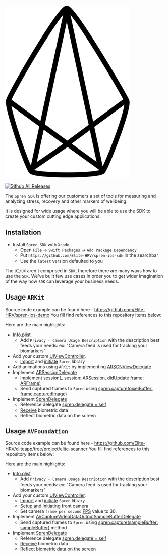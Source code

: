 ![Spren logo](spren.svg)


[![Github All Releases](https://img.shields.io/github/downloads/Elite-HRV/spren-ios-sdk/total.svg)]()

The `Spren SDK` is offering our customers a set of tools for measuring and analyzing stress, recovery and other markers of wellbeing.

It is designed for wide usage where you will be able to use the SDK to create your custom cutting edge applications.


**Installation**
---

- Install `Spren SDK` with `Xcode`
   + Open `File` &#8594; `Swift Packages` &#8594; `Add Package Dependency`
   + Put `https://github.com/Elite-HRV/spren-ios-sdk` in the searchbar
   + Use the `latest` version defaulted to you

The `UI/UX` aren't comprised in `SDK`, therefore there are many ways how to use the `SDK`.
We've built few use cases in order you to get wider imagination of the way how `SDK` can leverage your business needs.

**Usage** `ARKit`
---
Source code example can be found here - https://github.com/Elite-HRV/spren-ios-demo
You fill find references to this repository items below:

Here are the main highlights:

- [Info.plist](https://github.com/Elite-HRV/spren-ios-demo/blob/05a48441a9003d113555b3267268e37ea12436e5/EHRV/Info.plist)
    - Add `Privacy - Camera Usage Description` with the description best feeds your needs:
      ex: "Camera feed is used for tracking your biomarkers"
- Add your custom [UIViewController](https://github.com/Elite-HRV/spren-ios-demo/blob/05a48441a9003d113555b3267268e37ea12436e5/EHRV/Views/AR/ARViewController.swift).
    - [Import](https://github.com/Elite-HRV/spren-ios-demo/blob/05a48441a9003d113555b3267268e37ea12436e5/EHRV/Views/AR/ARViewController.swift#L11) and [initiate](https://github.com/Elite-HRV/spren-ios-demo/blob/05a48441a9003d113555b3267268e37ea12436e5/EHRV/Views/AR/ARViewController.swift#L16) `Spren` library
- Add animations using `ARKit` by implementing [ARSCNViewDelegate](https://github.com/Elite-HRV/spren-ios-demo/blob/05a48441a9003d113555b3267268e37ea12436e5/EHRV/Views/AR/ARViewController.swift#L13)
- Implement [ARSessionDelegate](https://github.com/Elite-HRV/spren-ios-demo/blob/05a48441a9003d113555b3267268e37ea12436e5/EHRV/Views/AR/ARViewController.swift#L13)
    - Implement [session(_ session: ARSession, didUpdate frame: ARFrame)](https://github.com/Elite-HRV/spren-ios-demo/blob/05a48441a9003d113555b3267268e37ea12436e5/EHRV/Views/AR/ARViewController.swift#L134)
    - Send captured frames to `Spren` using [spren.capture(pixelBuffer: frame.capturedImage)](https://github.com/Elite-HRV/spren-ios-demo/blob/05a48441a9003d113555b3267268e37ea12436e5/EHRV/Views/AR/ARViewController.swift#L135)
- Implement [SprenDelegate](https://github.com/Elite-HRV/spren-ios-demo/blob/05a48441a9003d113555b3267268e37ea12436e5/EHRV/Views/EHRCustomGraphView%2BSprenDelegate.swift#L11)
    - Reference delegate [spren.delegate = self](https://github.com/Elite-HRV/spren-ios-demo/blob/05a48441a9003d113555b3267268e37ea12436e5/EHRV/Views/EHRCustomGraphView.swift#L39)
    - [Receive](https://github.com/Elite-HRV/spren-ios-demo/blob/05a48441a9003d113555b3267268e37ea12436e5/EHRV/Views/EHRCustomGraphView%2BSprenDelegate.swift#L12-#L20) biometric data
    - Reflect biometric data on the screen

**Usage** `AVFoundation`
---
Source code example can be found here - https://github.com/Elite-HRV/eliteapp/tree/project/elite-scanner
You fill find references to this repository items below:

Here are the main highlights:

- [Info.plist](https://www.google.com/CameraController)
    - Add `Privacy - Camera Usage Description` with the description best feeds your needs:
        ex: "Camera feed is used for tracking your biomarkers"
- Add your custom [UIViewController](https://www.google.com/CameraController).
    - [Import]() and [initiate]() `Spren` library
    - [Setup and initiating]() front camera
    - Set camera `frame per second` [FPS](https://www.google.com/CameraController) value to 30.
- Implement [AVCaptureVideoDataOutputSampleBufferDelegate]()
    - Send captured frames to `Spren` using [spren.capture(sampleBuffer: sampleBuffer)]() method
- Implement [SprenDelegate]()
    - Reference delegate [spren.delegate = self]()
    - [Receive]() biometric data
    - Reflect biometric data on the screen